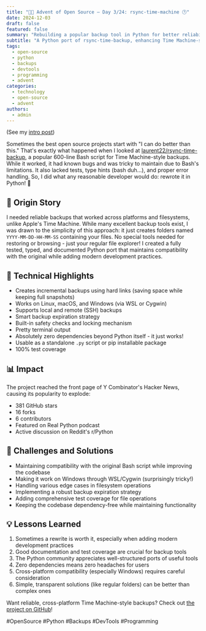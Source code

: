 ```yaml
---
title: "🎄🎁 Advent of Open Source – Day 3/24: rsync-time-machine 🕒"
date: 2024-12-03
draft: false
featured: false
summary: "Rebuilding a popular backup tool in Python for better reliability and cross-platform compatibility."
subtitle: "A Python port of rsync-time-backup, enhancing Time Machine-style backups."
tags:
  - open-source
  - python
  - backups
  - devtools
  - programming
  - advent
categories:
  - technology
  - open-source
  - advent
authors:
  - admin
---
```


(See my [intro post](https://www.linkedin.com/posts/basnijholt_advent-of-open-source-celebrating-activity-7269075513002909697-M89J))

Sometimes the best open source projects start with "I can do better than this." That's exactly what happened when I looked at [laurent22/rsync-time-backup](https://github.com/laurent22/rsync-time-backup), a popular 600-line Bash script for Time Machine-style backups. While it worked, it had known bugs and was tricky to maintain due to Bash's limitations. It also lacked tests, type hints (bash duh...), and proper error handling. So, I did what any reasonable developer would do: rewrote it in Python! 🐍

## 📖 Origin Story

I needed reliable backups that worked across platforms and filesystems, unlike Apple's Time Machine. While many excellent backup tools exist, I was drawn to the simplicity of this approach: it just creates folders named `YYYY-MM-DD-HH-MM-SS` containing your files. No special tools needed for restoring or browsing - just your regular file explorer! I created a fully tested, typed, and documented Python port that maintains compatibility with the original while adding modern development practices.

## 🔧 Technical Highlights

- Creates incremental backups using hard links (saving space while keeping full snapshots)
- Works on Linux, macOS, and Windows (via WSL or Cygwin)
- Supports local and remote (SSH) backups
- Smart backup expiration strategy
- Built-in safety checks and locking mechanism
- Pretty terminal output
- Absolutely zero dependencies beyond Python itself - it just works!
- Usable as a standalone `.py` script or pip installable package
- 100% test coverage

## 📊 Impact

The project reached the front page of Y Combinator's Hacker News, causing its popularity to explode:

- 381 GitHub stars
- 16 forks
- 6 contributors
- Featured on Real Python podcast
- Active discussion on Reddit's r/Python

## 🎯 Challenges and Solutions

- Maintaining compatibility with the original Bash script while improving the codebase
- Making it work on Windows through WSL/Cygwin (surprisingly tricky!)
- Handling various edge cases in filesystem operations
- Implementing a robust backup expiration strategy
- Adding comprehensive test coverage for file operations
- Keeping the codebase dependency-free while maintaining functionality

## 💡 Lessons Learned

1. Sometimes a rewrite is worth it, especially when adding modern development practices
2. Good documentation and test coverage are crucial for backup tools
3. The Python community appreciates well-structured ports of useful tools
4. Zero dependencies means zero headaches for users
5. Cross-platform compatibility (especially Windows) requires careful consideration
6. Simple, transparent solutions (like regular folders) can be better than complex ones

Want reliable, cross-platform Time Machine-style backups? Check out [the project on GitHub](https://github.com/basnijholt/rsync-time-machine.py)!

#OpenSource #Python #Backups #DevTools #Programming
